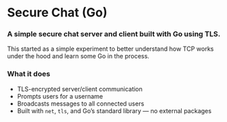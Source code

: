 # Secure Chat (Go)

### A simple secure chat server and client built with Go using TLS.  
This started as a simple experiment to better understand how TCP works under the hood and learn some Go in the process.

### What it does
- TLS-encrypted server/client communication
- Prompts users for a username
- Broadcasts messages to all connected users
- Built with `net`, `tls`, and Go’s standard library — no external packages
